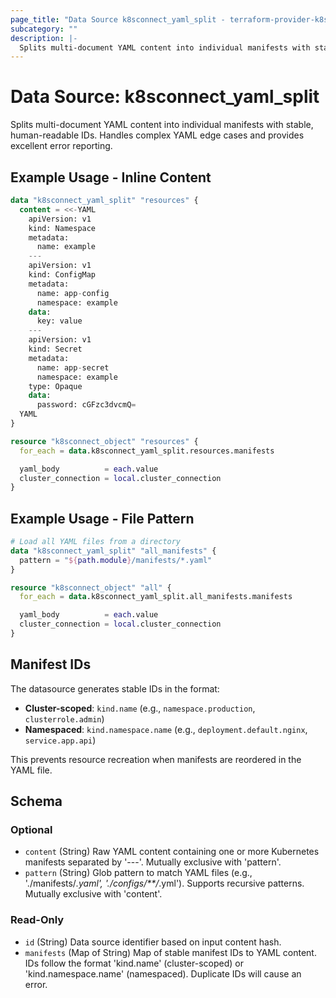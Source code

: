 ```yaml
---
page_title: "Data Source k8sconnect_yaml_split - terraform-provider-k8sconnect"
subcategory: ""
description: |-
  Splits multi-document YAML content into individual manifests with stable, human-readable IDs. Handles complex YAML edge cases and provides excellent error reporting.
---
```


# Data Source: k8sconnect_yaml_split

Splits multi-document YAML content into individual manifests with stable, human-readable IDs. Handles complex YAML edge cases and provides excellent error reporting.

## Example Usage - Inline Content

<!-- runnable-test: yaml-split-inline -->
```terraform
data "k8sconnect_yaml_split" "resources" {
  content = <<-YAML
    apiVersion: v1
    kind: Namespace
    metadata:
      name: example
    ---
    apiVersion: v1
    kind: ConfigMap
    metadata:
      name: app-config
      namespace: example
    data:
      key: value
    ---
    apiVersion: v1
    kind: Secret
    metadata:
      name: app-secret
      namespace: example
    type: Opaque
    data:
      password: cGFzc3dvcmQ=
  YAML
}

resource "k8sconnect_object" "resources" {
  for_each = data.k8sconnect_yaml_split.resources.manifests

  yaml_body          = each.value
  cluster_connection = local.cluster_connection
}
```
<!-- /runnable-test -->

## Example Usage - File Pattern

```terraform
# Load all YAML files from a directory
data "k8sconnect_yaml_split" "all_manifests" {
  pattern = "${path.module}/manifests/*.yaml"
}

resource "k8sconnect_object" "all" {
  for_each = data.k8sconnect_yaml_split.all_manifests.manifests

  yaml_body          = each.value
  cluster_connection = local.cluster_connection
}
```

## Manifest IDs

The datasource generates stable IDs in the format:
- **Cluster-scoped**: `kind.name` (e.g., `namespace.production`, `clusterrole.admin`)
- **Namespaced**: `kind.namespace.name` (e.g., `deployment.default.nginx`, `service.app.api`)

This prevents resource recreation when manifests are reordered in the YAML file.

<!-- schema generated by tfplugindocs -->
## Schema

### Optional

- `content` (String) Raw YAML content containing one or more Kubernetes manifests separated by '---'. Mutually exclusive with 'pattern'.
- `pattern` (String) Glob pattern to match YAML files (e.g., './manifests/*.yaml', './configs/**/*.yml'). Supports recursive patterns. Mutually exclusive with 'content'.

### Read-Only

- `id` (String) Data source identifier based on input content hash.
- `manifests` (Map of String) Map of stable manifest IDs to YAML content. IDs follow the format 'kind.name' (cluster-scoped) or 'kind.namespace.name' (namespaced). Duplicate IDs will cause an error.
